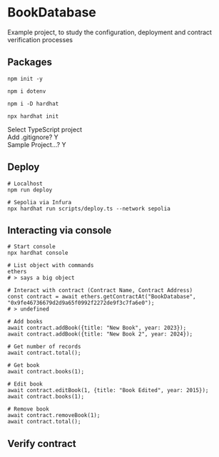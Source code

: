 # BookDatabase
Example project, to study the configuration, deployment and contract verification processes

## Packages
```shell
npm init -y 

npm i dotenv  

npm i -D hardhat

npx hardhat init
```
Select TypeScript project  
Add .gitignore? Y  
Sample Project...? Y  

## Deploy

```shell
# Localhost
npm run deploy

# Sepolia via Infura
npx hardhat run scripts/deploy.ts --network sepolia
```

## Interacting via console

```shell
# Start console
npx hardhat console

# List object with commands
ethers 
# > says a big object

# Interact with contract (Contract Name, Contract Address)
const contract = await ethers.getContractAt("BookDatabase", "0x9fe46736679d2d9a65f0992f2272de9f3c7fa6e0");
# > undefined

# Add books
await contract.addBook({title: "New Book", year: 2023});
await contract.addBook({title: "New Book 2", year: 2024});

# Get number of records
await contract.total();

# Get book
await contract.books(1);

# Edit book
await contract.editBook(1, {title: "Book Edited", year: 2015});
await contract.books(1);

# Remove book
await contract.removeBook(1);
await contract.total();
```

## Verify contract

```shell

```
